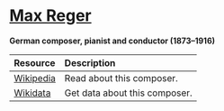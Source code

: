 # [Max Reger][composer]

__German composer, pianist and conductor (1873–1916)__

[composer]: https://musescore.com/openscore-string-quartets/sets?order=title&text=Reger,+Max

Resource | Description
:---|:---
[Wikipedia] | Read about this composer.
[Wikidata] | Get data about this composer.

[Wikipedia]: https://en.wikipedia.org/wiki/Max_Reger
[Wikidata]: https://www.wikidata.org/wiki/Q57139
